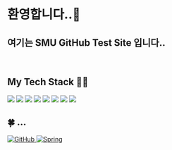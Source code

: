 ### <h1>환영합니다..👋 </h1>

<h2>여기는 SMU GitHub Test Site 입니다.. </h2>
<p>
 
</p>

<br />
<h2> My Tech Stack 🐱‍🐉 </h2>

![](https://img.shields.io/badge/HTML5-E34F26?style=for-the-badge&logo=HTML5&logoColor=white) 
![](https://img.shields.io/badge/CSS3-1572B6?style=for-the-badge&logo=CSS3&logoColor=white)
![](https://img.shields.io/badge/JavaScriipt-F7DF1E?style=for-the-badge&logo=JavaScript&logoColor=black)
![](https://img.shields.io/badge/TypeScript-007ACC?style=for-the-badge&logo=TypeScriptt&logoColor=white)
![](https://img.shields.io/badge/React-222222?style=for-the-badge&logo=React)
![](https://img.shields.io/badge/Git-F05032?style=for-the-badge&logo=Git&logoColor=ffffff)
![](https://img.shields.io/badge/Nodejs-43853d?style=for-the-badge&logo=Node.js&logoColor=white)
![](https://img.shields.io/badge/Docker-46a2f1?style=for-the-badge&logo=Node.js&logoColor=ffffff)

## 🍀 ...
<a href = "https://github.com/mhlee1486"><img alt="GitHub" src="https://img.shields.io/badge/GitHub-181717.svg?&style=for-the-badge&logo=GitHub&logoColor=white"/>
</a>
</a>
<a href = "spring.io"> <img alt="Spring" src ="https://img.shields.io/badge/Spring-43853d?&style=for-the-badge&logo=Spring&logoColor=ffffff"/></a>

